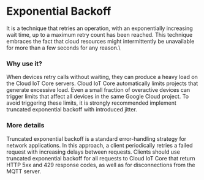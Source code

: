 # Exponential Backoff
It is a technique that retries an operation, with an exponentially increasing wait time, up to a maximum retry count has been reached. This technique embraces the fact that cloud resources might intermittently be unavailable for more than a few seconds for any reason.\

### Why use it?
When devices retry calls without waiting, they can produce a heavy load on the Cloud IoT Core servers. Cloud IoT Core automatically limits projects that generate excessive load. Even a small fraction of overactive devices can trigger limits that affect all devices in the same Google Cloud project.
To avoid triggering these limits, it is strongly recommended implement truncated exponential backoff with introduced jitter.

### More details
Truncated exponential backoff is a standard error-handling strategy for network applications. In this approach, a client periodically retries a failed request with increasing delays between requests. Clients should use truncated exponential backoff for all requests to Cloud IoT Core that return HTTP 5xx and 429 response codes, as well as for disconnections from the MQTT server.
